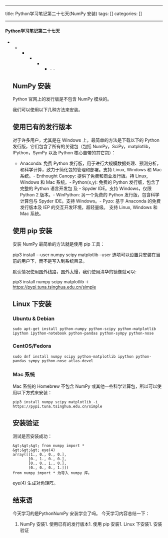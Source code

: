 
--- 
title:  Python学习笔记第二十七天(NumPy 安装) 
tags: []
categories: [] 

---


#### Python学习笔记第二十七天
- - - - - <ul><li>- - 


## NumPy 安装

Python 官网上的发行版是不包含 NumPy 模块的。

我们可以使用以下几种方法来安装。

## 使用已有的发行版本

对于许多用户，尤其是在 Windows 上，最简单的方法是下载以下的 Python 发行版，它们包含了所有的关键包（包括 NumPy，SciPy，matplotlib，IPython，SymPy 以及 Python 核心自带的其它包）：
- Anaconda: 免费 Python 发行版，用于进行大规模数据处理、预测分析，和科学计算，致力于简化包的管理和部署。支持 Linux, Windows 和 Mac 系统。- Enthought Canopy: 提供了免费和商业发行版。持 Linux, Windows 和 Mac 系统。- Python(x,y): 免费的 Python 发行版，包含了完整的 Python 语言开发包 及 - Spyder IDE。支持 Windows，仅限 Python 2 版本。- WinPython: 另一个免费的 Python 发行版，包含科学计算包与 Spyder IDE。支持 Windows。- Pyzo: 基于 Anaconda 的免费发行版本及 IEP 的交互开发环境，超轻量级。 支持 Linux, Windows 和 Mac 系统。
## 使用 pip 安装

安装 NumPy 最简单的方法就是使用 pip 工具：

pip3 install --user numpy scipy matplotlib –user 选项可以设置只安装在当前的用户下，而不是写入到系统目录。

默认情况使用国外线路，国外太慢，我们使用清华的镜像就可以:

pip3 install numpy scipy matplotlib -i https://pypi.tuna.tsinghua.edu.cn/simple

## Linux 下安装

### Ubuntu &amp; Debian

```
sudo apt-get install python-numpy python-scipy python-matplotlib ipython ipython-notebook python-pandas python-sympy python-nose

```

### CentOS/Fedora

```
sudo dnf install numpy scipy python-matplotlib ipython python-pandas sympy python-nose atlas-devel

```

### Mac 系统

Mac 系统的 Homebrew 不包含 NumPy 或其他一些科学计算包，所以可以使用以下方式来安装：

```
pip3 install numpy scipy matplotlib -i https://pypi.tuna.tsinghua.edu.cn/simple

```

## 安装验证

测试是否安装成功：

```
&gt;&gt;&gt; from numpy import *
&gt;&gt;&gt; eye(4)
array([[1., 0., 0., 0.],
       [0., 1., 0., 0.],
       [0., 0., 1., 0.],
       [0., 0., 0., 1.]])
from numpy import * 为导入 numpy 库。

```

eye(4) 生成对角矩阵。

## 结束语

今天学习的是PythonNumPy 安装学会了吗。 今天学习内容总结一下：
1. NumPy 安装1. 使用已有的发行版本1. 使用 pip 安装1. Linux 下安装1. 安装验证